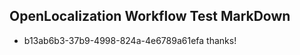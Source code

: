 ## OpenLocalization Workflow Test MarkDown
* b13ab6b3-37b9-4998-824a-4e6789a61efa thanks!

<!--HONumber=Aug16_HO3-->


